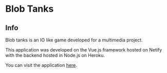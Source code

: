 # Blob Tanks

## Info
Blob tanks is an IO like game developed for a multimedia project.

This application was developed on the Vue.js framework hosted on Netify with the backend hosted in Node.js on Heroku.

You can visit the application [here](https://www.blobtanks.com).

